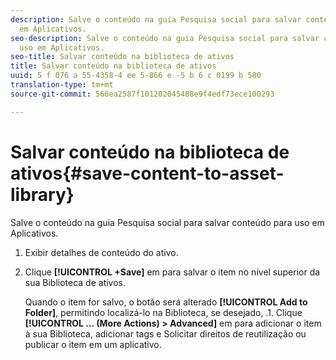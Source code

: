```yaml
---
description: Salve o conteúdo na guia Pesquisa social para salvar conteúdo para uso
  em Aplicativos.
seo-description: Salve o conteúdo na guia Pesquisa social para salvar conteúdo para
  uso em Aplicativos.
seo-title: Salvar conteúdo na biblioteca de ativos
title: Salvar conteúdo na biblioteca de ativos
uuid: 5 f 076 a 55-4358-4 ee 5-866 e -5 b 6 c 0199 b 580
translation-type: tm+mt
source-git-commit: 566ea2587f101202045488e9f4edf73ece100293

---
```



# Salvar conteúdo na biblioteca de ativos{#save-content-to-asset-library}

Salve o conteúdo na guia Pesquisa social para salvar conteúdo para uso em Aplicativos.

1. Exibir detalhes de conteúdo do ativo.
1. Clique **[!UICONTROL +Save]** em para salvar o item no nível superior da sua Biblioteca de ativos.

   Quando o item for salvo, o botão será alterado **[!UICONTROL Add to Folder]**, permitindo localizá-lo na Biblioteca, se desejado, .1. Clique **[!UICONTROL … (More Actions) > Advanced]** em para adicionar o item à sua Biblioteca, adicionar tags e Solicitar direitos de reutilização ou publicar o item em um aplicativo.
